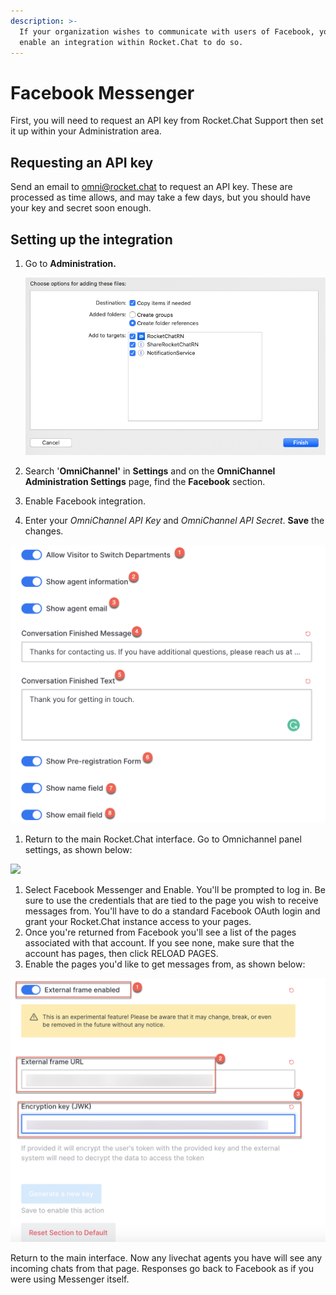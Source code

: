 ```yaml
---
description: >-
  If your organization wishes to communicate with users of Facebook, you can
  enable an integration within Rocket.Chat to do so.
---
```


# Facebook Messenger

First, you will need to request an API key from Rocket.Chat Support then set it up within your Administration area.

## Requesting an API key

Send an email to [omni@rocket.chat](mailto:omni@rocket.chat) to request an API key. These are processed as time allows, and may take a few days, but you should have your key and secret soon enough.

## Setting up the integration

1. Go to **Administration.**

   ![](../../../.gitbook/assets/image%20%2830%29.png)

2. Search '**OmniChannel'** in **Settings** and on the **OmniChannel Administration Settings** page, find the **Facebook** section.
3. Enable Facebook integration.
4. Enter your _OmniChannel API Key_ and _OmniChannel API Secret_. **Save** the changes.

![](../../../.gitbook/assets/image%20%2853%29.png)

1. Return to the main Rocket.Chat interface. Go to Omnichannel panel settings, as shown below:

![](../../../.gitbook/assets/0%20%288%29%20%285%29%20%285%29%20%285%29%20%285%29%20%285%29%20%284%29%20%284%29%20%281%29%20%283%29.png)

1. Select Facebook Messenger and Enable. You'll be prompted to log in. Be sure to use the credentials that are tied to the page you wish to receive messages from. You'll have to do a standard Facebook OAuth login and grant your Rocket.Chat instance access to your pages.
2. Once you're returned from Facebook you'll see a list of the pages associated with that account. If you see none, make sure that the account has pages, then click RELOAD PAGES.
3. Enable the pages you'd like to get messages from, as shown below:

![](../../../.gitbook/assets/image%20%2850%29.png)

Return to the main interface. Now any livechat agents you have will see any incoming chats from that page. Responses go back to Facebook as if you were using Messenger itself.

